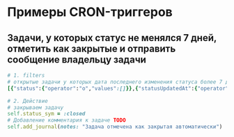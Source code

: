 # Примеры CRON-триггеров

## Задачи, у которых статус не менялся 7 дней, отметить как закрытые и отправить сообщение владельцу задачи

```ruby
# 1. filters
# открытые задачи у которых дата последнего изменения статуса более 7 дней
[{"status":{"operator":"o","values":[]}},{"statusUpdatedAt":{"operator":"<t-","values":["7"]}}]

# 2. Действие
# закрываем задачу
self.status_sym = :closed
# Добавление комментария к задаче TODO
self.add_journal(notes: "Задача отмечена как закрытая автоматически") 
```
